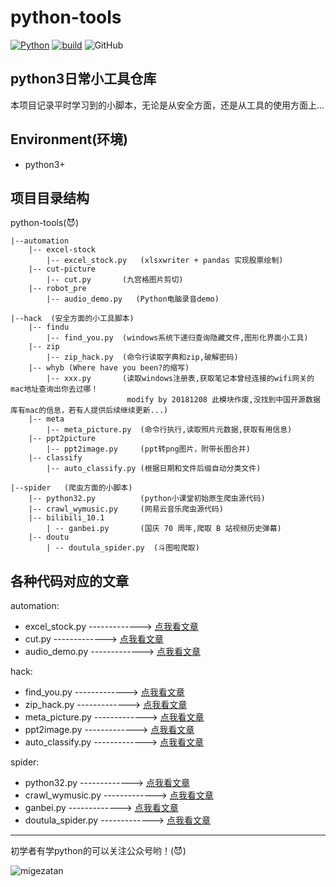 # python-tools
[![Python](https://img.shields.io/badge/python-v3.5+%2B-blue.svg)](https://www.python.org/)
[![build](https://img.shields.io/badge/build-passing-green.svg)](https://github.com/unlimitbladeworks/sy-pynotebook)
![GitHub](https://img.shields.io/github/license/mashape/apistatus.svg)



## python3日常小工具仓库
本项目记录平时学习到的小脚本，无论是从安全方面，还是从工具的使用方面上...


Environment(环境)
---

- python3+

项目目录结构
---
python-tools(:smiling_imp:)

    |--automation
        |-- excel-stock
            |-- excel_stock.py   (xlsxwriter + pandas 实现股票绘制)
        |-- cut-picture
            |-- cut.py       (九宫格图片剪切)
        |-- robot_pre
            |-- audio_demo.py   (Python电脑录音demo)
        
    |--hack  (安全方面的小工具脚本)
        |-- findu
            |-- find_you.py  (windows系统下递归查询隐藏文件,图形化界面小工具)
        |-- zip
            |-- zip_hack.py  (命令行读取字典和zip,破解密码)
        |-- whyb (Where have you been?的缩写)
            |-- xxx.py       (读取windows注册表,获取笔记本曾经连接的wifi网关的mac地址查询出你去过哪！
                              modify by 20181208 此模块作废,没找到中国开源数据库有mac的信息，若有人提供后续继续更新...)
        |-- meta
            |-- meta_picture.py  (命令行执行,读取照片元数据,获取有用信息)
        |-- ppt2picture
            |-- ppt2image.py     (ppt转png图片，附带长图合并)
        |-- classify
            |-- auto_classify.py (根据日期和文件后缀自动分类文件)
            
    |--spider   (爬虫方面的小脚本)
        |-- python32.py          (python小课堂初始原生爬虫源代码)
        |-- crawl_wymusic.py     (网易云音乐爬虫源代码)
        |-- bilibili_10.1
            | -- ganbei.py       (国庆 70 周年,爬取 B 站视频历史弹幕)
        |-- doutu
            | -- doutula_spider.py  (斗图啦爬取)

各种代码对应的文章
---

automation:

- excel_stock.py -------------> [点我看文章](https://mp.weixin.qq.com/s?__biz=MzAxMTM3MDk2Ng==&mid=2451659709&idx=1&sn=657979494e70948c50c96c71cff02de2&chksm=8c97d304bbe05a12fa515241d9551d087c903a415af2e0b77edaa4805a09a8803173b03fe705&token=1304533427&lang=zh_CN#rd)
- cut.py -------------> [点我看文章](https://mp.weixin.qq.com/s/VbfWyWR4oxCKTtguSJNmaQ) 
- audio_demo.py -------------> [点我看文章](https://mp.weixin.qq.com/s/vydiMi8lFln9e0Qe0xA1_A)

hack:

- find_you.py   -------------> [点我看文章](https://mp.weixin.qq.com/s?__biz=MzAxMTM3MDk2Ng==&mid=2451659560&idx=1&sn=420a1ba051f335ef09639dd613ac0158&chksm=8c97d391bbe05a87db3e6df957785efe9818260d0d1eaea53cdc30d875d0847672a1661aa61a&token=1588198533&lang=zh_CN#rd)
- zip_hack.py  -------------> [点我看文章](https://mp.weixin.qq.com/s?__biz=MzAxMTM3MDk2Ng==&mid=2451659077&idx=1&sn=232d05d83a95d9a8e1a2827d1c11934f&chksm=8c97d1fcbbe058ea9442195b4b7c500dc26670b31bde1690202076de523897f4cad00986b412&token=490358700&lang=zh_CN#rd)
- meta_picture.py  -------------> [点我看文章](https://mp.weixin.qq.com/s?__biz=MzAxMTM3MDk2Ng==&mid=2451659112&idx=1&sn=93c28fc18e1af2c84666fbf9b9a01218&chksm=8c97d1d1bbe058c7b00d4a7065507617caeea02ffc640c2d0318914a008432bb37f3f47e1f64&token=1168554650&lang=zh_CN#rd)
- ppt2image.py   -------------> [点我看文章](https://mp.weixin.qq.com/s?__biz=MzAxMTM3MDk2Ng==&mid=2451659643&idx=1&sn=f6b96f8a5604e949e99d3b1fee4f93a6&chksm=8c97d3c2bbe05ad45770dcbbbedff429b8c951986d84c8fd680116ff3dc35212049aff7b15a7&token=1281636927&lang=zh_CN#rd)
- auto_classify.py   -------------> [点我看文章](https://mp.weixin.qq.com/s?__biz=MzAxMTM3MDk2Ng==&mid=2451659689&idx=1&sn=4eb5c6080adf01b344cfc478a0aa1ce2&chksm=8c97d310bbe05a06531137e4b97b53a13a8ddcbe083c6239d64b848b4f2cb68e8710a2a318b5&token=1009393911&lang=zh_CN#rd)


spider:

- python32.py   -------------> [点我看文章](https://mp.weixin.qq.com/s?__biz=MzAxMTM3MDk2Ng==&mid=2451659374&idx=1&sn=d2252c900a04ccccc78d87e6aeac063c&chksm=8c97d2d7bbe05bc18561ca6e3ac3270bf425a970b1b0683ee53a96ddc01ae1f25be819b9c84c&token=1122100117&lang=zh_CN#rd)
- crawl_wymusic.py   -------------> [点我看文章](https://mp.weixin.qq.com/s?__biz=MzAxMTM3MDk2Ng==&mid=2451659659&idx=1&sn=5be9661d06aa11a61af6e20efd07abfb&chksm=8c97d332bbe05a24f7cd81efe8738b5c5ba63e61cfb9a69ffce6008753fd531b0ddd45979dd0&token=71465630&lang=zh_CN#rd)
- ganbei.py   -------------> [点我看文章](https://mp.weixin.qq.com/s/IOv_HF3dC87Orm09KKSFzA)
- doutula_spider.py   -------------> [点我看文章](https://mp.weixin.qq.com/s/mRDw_NxbelbVPECVzBaOLQ)






<hr/>

初学者有学python的可以关注公众号哟！(:smiling_imp:)

![migezatan](https://img-blog.csdnimg.cn/20181104164256754.png)




